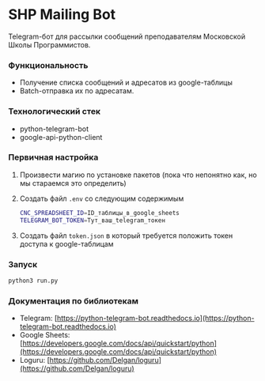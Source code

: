 # SHP Mailing Bot

Telegram-бот для рассылки сообщений преподавателям Московской Школы Программистов.

### Функциональность
- Получение списка сообщений и адресатов из google-таблицы
- Batch-отправка их по адресатам.

### Технологический стек
- python-telegram-bot
- google-api-python-client

### Первичная настройка
1. Произвести магию по установке пакетов (пока что непонятно как, но мы стараемся это определить)

3. Создать файл `.env` со следующим содержимым
   ```bash
   CNC_SPREADSHEET_ID=ID_таблицы_в_google_sheets
   TELEGRAM_BOT_TOKEN=Тут_ваш_telegram_токен
   ```
4. Создать файл `token.json` в который требуется положить токен доступа к google-таблицам

### Запуск
```bash
python3 run.py
```

### Документация по библиотекам
- Telegram: [https://python-telegram-bot.readthedocs.io](https://python-telegram-bot.readthedocs.io)
- Google Sheets: [https://developers.google.com/docs/api/quickstart/python](https://developers.google.com/docs/api/quickstart/python)
- Loguru: [https://github.com/Delgan/loguru](https://github.com/Delgan/loguru)
